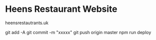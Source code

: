 # Heens Restaurant Website

heensrestautrants.uk

git add -A
git commit -m "xxxxx"
git push origin master
npm run deploy

